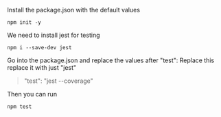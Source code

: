 Install the package.json with the default values
```
npm init -y 
```

We need to install jest for testing
```
npm i --save-dev jest
```

Go into the package.json and replace the values after "test": Replace this
replace it with just "jest"

> "test": "jest --coverage"

Then you can run 
```
npm test
```
